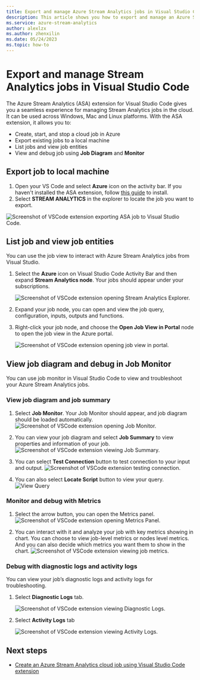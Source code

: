 ```yaml
---
title: Export and manage Azure Stream Analytics jobs in Visual Studio Code
description: This article shows you how to export and manage an Azure Stream Analytics job with the Azure Stream Analytics extension for Visual Studio Code. 
ms.service: azure-stream-analytics
author: alexlzx
ms.author: zhenxilin
ms.date: 05/24/2023
ms.topic: how-to
---
```


# Export and manage Stream Analytics jobs in Visual Studio Code

The Azure Stream Analytics (ASA) extension for Visual Studio Code gives you a seamless experience for managing Stream Analytics jobs in the cloud. It can be used across Windows, Mac and Linux platforms. With the ASA extension, it allows you to:

- Create, start, and stop a cloud job in Azure
- Export existing jobs to a local machine
- List jobs and view job entities
- View and debug job using **Job Diagram** and **Monitor**

## Export job to local machine

1. Open your VS Code and select **Azure** icon on the activity bar. If you haven't installed the ASA extension, follow [this guide](./quick-create-visual-studio-code.md) to install. 
2. Select **STREAM ANALYTICS** in the explorer to locate the job you want to export. 

![Screenshot of VSCode extension exporting ASA job to Visual Studio Code.](./media/vscode-explore-jobs/export-job.png)

## List job and view job entities

You can use the job view to interact with Azure Stream Analytics jobs from Visual Studio.

1. Select the **Azure** icon on Visual Studio Code Activity Bar and then expand **Stream Analytics node**. Your jobs should appear under your subscriptions.

   ![Screenshot of VSCode extension opening Stream Analytics Explorer.](./media/vscode-explore-jobs/open-explorer.png)

2. Expand your job node, you can open and view the job query,  configuration, inputs, outputs and functions. 

3. Right-click your job node, and choose the **Open Job View in Portal** node to open the job view in the Azure portal.

   ![Screenshot of VSCode extension opening job view in portal.](./media/vscode-explore-jobs/open-job-view.png)

## View job diagram and debug in Job Monitor

You can use job monitor in Visual Studio Code to view and troubleshoot your Azure Stream Analytics jobs.

### View job diagram and job summary
1. Select **Job Monitor**. Your Job Monitor should appear, and job diagram should be loaded automatically.
   ![Screenshot of VSCode extension opening Job Monitor.](./media/vscode-explore-jobs/open-job-monitor.png)

2. You can view your job diagram and select **Job Summary** to view properties and information of your job. 
    ![Screenshot of VSCode extension viewing Job Summary.](./media/vscode-explore-jobs/view-jobs-summary.png)

3. You can select **Test Connection** button to test connection to your input and output.
    ![Screenshot of VSCode extension testing connection.](./media/vscode-explore-jobs/test-connection.png)

4. You can also select **Locate Script** button to view your query.
    ![View Query](./media/vscode-explore-jobs/view-query.png)

### Monitor and debug with Metrics

1. Select the arrow button, you can open the Metrics panel.
    ![Screenshot of VSCode extension opening Metrics Panel.](./media/vscode-explore-jobs/open-metrics-panel.png)

2. You can interact with it and analyze your job with key metrics showing in chart. You can choose to view job-level metrics or nodes level metrics. And you can also decide which metrics you want them to show in the chart.
    ![Screenshot of VSCode extension viewing job metrics.](./media/vscode-explore-jobs/view-metrics.png)

### Debug with diagnostic logs and activity logs

You can view your job’s diagnostic logs and activity logs for troubleshooting.

1. Select **Diagnostic Logs** tab.

   ![Screenshot of VSCode extension viewing Diagnostic Logs.](./media/vscode-explore-jobs/view-diagnostic-log.png)

2. Select **Activity Logs** tab 

   ![Screenshot of VSCode extension viewing Activity Logs.](./media/vscode-explore-jobs/view-activity-logs.png)

## Next steps

* [Create an Azure Stream Analytics cloud job using Visual Studio Code extension](quick-create-visual-studio-code.md)
